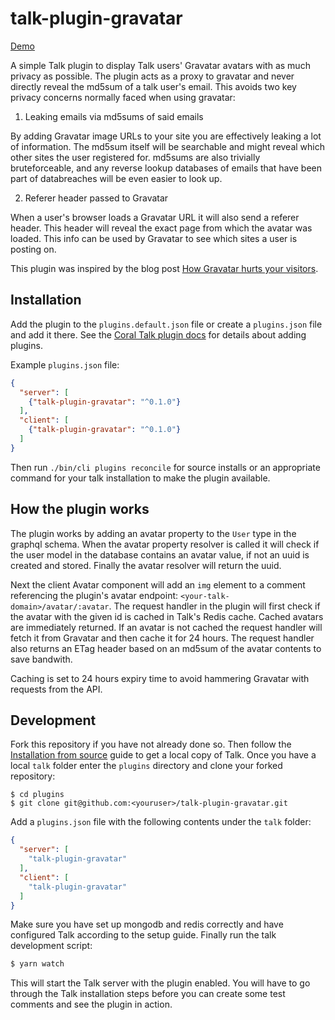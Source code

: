 # talk-plugin-gravatar

[Demo](https://snorre.io/setting-up-coral-talk/?commentId=a0db735b-4822-44a2-a1d1-bfba4839e344)

A simple Talk plugin to display Talk users' Gravatar avatars with as much
privacy as possible. The plugin acts as a proxy to gravatar and never directly
reveal the md5sum of a talk user's email. This avoids two key privacy concerns
normally faced when using gravatar:

1. Leaking emails via md5sums of said emails

By adding Gravatar image URLs to your site you are effectively leaking a lot of
information. The md5sum itself will be searchable and might reveal which other
sites the user registered for. md5sums are also trivially bruteforceable, and
any reverse lookup databases of emails that have been part of databreaches will
be even easier to look up.

2. Referer header passed to Gravatar

When a user's browser loads a Gravatar URL it will also send a referer header.
This header will reveal the exact page from which the avatar was loaded. This
info can be used by Gravatar to see which sites a user is posting on.

This plugin was inspired by the blog post
[How Gravatar hurts your visitors](https://fly.io/articles/how-gravatar-hurts-your-visitors/).

## Installation

Add the plugin to the `plugins.default.json` file or create a `plugins.json`
file and add it there. See the [Coral Talk plugin docs](https://docs.coralproject.net/talk/plugins/)
for details about adding plugins.


Example `plugins.json` file:

```json
{
  "server": [
    {"talk-plugin-gravatar": "^0.1.0"}
  ],
  "client": [
    {"talk-plugin-gravatar": "^0.1.0"}
  ]
}
```

Then run `./bin/cli plugins reconcile` for source installs or an appropriate
command for your talk installation to make the plugin available.

## How the plugin works

The plugin works by adding an avatar property to the `User` type in the graphql
schema. When the avatar property resolver is called it will check if the user
model in the database contains an avatar value, if not an uuid is created and
stored. Finally the avatar resolver will return the uuid.

Next the client Avatar component will add an `img` element to a comment
referencing the plugin's avatar endpoint: `<your-talk-domain>/avatar/:avatar`.
The request handler in the plugin will first check if the avatar with the given
id is cached in Talk's Redis cache. Cached avatars are immediately returned. If
an avatar is not cached the request handler will fetch it from Gravatar and
then cache it for 24 hours. The request handler also returns an ETag header
based on an md5sum of the avatar contents to save bandwith.

Caching is set to 24 hours expiry time to avoid hammering Gravatar with
requests from the API. 

## Development

Fork this repository if you have not already done so. Then follow the
[Installation from source](https://docs.coralproject.net/talk/) guide to get a
local copy of Talk. Once you have a local `talk` folder enter the `plugins`
directory and clone your forked repository:

```
$ cd plugins
$ git clone git@github.com:<youruser>/talk-plugin-gravatar.git
```

Add a `plugins.json` file with the following contents under the `talk` folder:

```json
{
  "server": [
    "talk-plugin-gravatar"
  ],
  "client": [
    "talk-plugin-gravatar"
  ]
}
```

Make sure you have set up mongodb and redis correctly and have configured Talk
according to the setup guide. Finally run the talk development script:

```bash
$ yarn watch
```

This will start the Talk server with the plugin enabled. You will have to go
through the Talk installation steps before you can create some test comments
and see the plugin in action.
